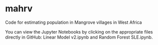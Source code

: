 # mahrv
Code for estimating population in Mangrove villages in West Africa

You can view the Jupyter Notebooks by clicking on the appropriate files directly in GitHub: Linear Model v2.ipynb and Random Forest SLE.ipynb. 
